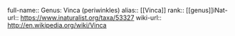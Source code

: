 

full-name:: Genus: Vinca (periwinkles)
alias:: [[Vinca]]
rank:: [[genus]]iNat-url:: https://www.inaturalist.org/taxa/53327
wiki-url:: http://en.wikipedia.org/wiki/Vinca